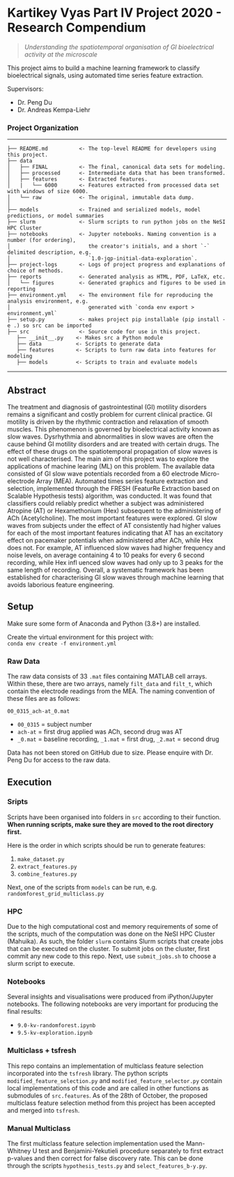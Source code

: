 Kartikey Vyas Part IV Project 2020 - Research Compendium
========================================================

>*Understanding the spatiotemporal organisation of GI bioelectrical activity at the microscale*

This project aims to build a machine learning framework to classify bioelectrical signals, using automated time series feature extraction.

Supervisors:
- Dr. Peng Du
- Dr. Andreas Kempa-Liehr

### Project Organization
------------
    ├── README.md          <- The top-level README for developers using this project.
    ├── data
    │   ├── FINAL          <- The final, canonical data sets for modeling.
    │   ├── processed      <- Intermediate data that has been transformed.
    │   ├── features       <- Extracted features.
    │   |   └── 6000       <- Features extracted from processed data set with windows of size 6000.
    │   └── raw            <- The original, immutable data dump.
    │
    ├── models             <- Trained and serialized models, model predictions, or model summaries
    ├── slurm              <- Slurm scripts to run python jobs on the NeSI HPC Cluster
    ├── notebooks          <- Jupyter notebooks. Naming convention is a number (for ordering),
    │                         the creator's initials, and a short `-` delimited description, e.g.
    │                         `1.0-jqp-initial-data-exploration`.
    ├── project-logs       <- Logs of project progress and explanations of choice of methods.
    ├── reports            <- Generated analysis as HTML, PDF, LaTeX, etc.
    │   └── figures        <- Generated graphics and figures to be used in reporting
    ├── environment.yml    <- The environment file for reproducing the analysis environment, e.g.
    │                         generated with `conda env export > environment.yml`
    ├── setup.py           <- makes project pip installable (pip install -e .) so src can be imported
    ├── src                <- Source code for use in this project.
       ├── __init__.py    <- Makes src a Python module
       ├── data           <- Scripts to generate data
       ├── features       <- Scripts to turn raw data into features for modeling  
       ├── models         <- Scripts to train and evaluate models


--------
## Abstract
The treatment and diagnosis of gastrointestinal (GI) motility disorders remains a significant and costly problem for current clinical practice. GI motility is driven by the rhythmic
contraction and relaxation of smooth muscles. This phenomenon is governed by bioelectrical
activity known as slow waves. Dysrhythmia and abnormalities in slow waves are
often the cause behind GI motility disorders and are treated with certain drugs. The effect
of these drugs on the spatiotemporal propagation of slow waves is not well characterised.
The main aim of this project was to explore the applications of machine learing (ML)
on this problem. The available data consisted of GI slow wave potentials recorded from
a 60 electrode Micro-electrode Array (MEA). Automated times series feature extraction
and selection, implemented through the FRESH (FeaturRe Extraction based on Scalable
Hypothesis tests) algorithm, was conducted. It was found that classifiers could reliably
predict whether a subject was administered Atropine (AT) or Hexamethonium (Hex) subsequent
to the administering of ACh (Acetylcholine). The most important features were
explored. GI slow waves from subjects under the effect of AT consistently had higher
values for each of the most important features indicating that AT has an excitatory effect
on pacemaker potentials when administered after ACh, while Hex does not. For example,
AT influenced slow waves had higher frequency and noise levels, on average containing
4 to 10 peaks for every 6 second recording, while Hex infl
uenced slow waves had only
up to 3 peaks for the same length of recording. Overall, a systematic framework has
been established for characterising GI slow waves through machine learning that avoids
laborious feature engineering.


## Setup
Make sure some form of Anaconda and Python (3.8+) are installed.

Create the virtual environment for this project with:  
`conda env create -f environment.yml`


### Raw Data
The raw data consists of 33 `.mat` files containing MATLAB cell arrays. Within these, there are two arrays, namely `filt_data` and `filt_t`, which contain the electrode readings from the MEA. The naming convention of these files are as follows:

`00_0315_ach-at_0.mat`
- `00_0315` = subject number
- `ach-at` = first drug applied was ACh, second drug was AT
- `_0.mat` = baseline recording, `_1.mat` = first drug, `_2.mat` = second drug

Data has not been stored on GitHub due to size. Please enquire with Dr. Peng Du for access to the raw data.

## Execution

### Sripts
Scripts have been organised into folders in `src` according to their function. **When running scripts, make sure they are moved to the root directory first.**

Here is the order in which scripts should be run to generate features:
1. `make_dataset.py`
2. `extract_features.py`
3. `combine_features.py`

Next, one of the scripts from `models` can be run, e.g. `randomforest_grid_multiclass.py`

### HPC
Due to the high computational cost and memory requirements of some of the scripts, much of the computation was done on the NeSI HPC Cluster (Mahuika). As such, the folder `slurm` contains Slurm scripts that create jobs that can be executed on the cluster. To submit jobs on the cluster, first commit any new code to this repo. Next, use `submit_jobs.sh` to choose a slurm script to execute.

### Notebooks
Several insights and visualisations were produced from iPython/Jupyter notebooks. The following notebooks are very important for producing the final results:
- `9.0-kv-randomforest.ipynb`
- `9.5-kv-exploration.ipynb`

### Multiclass + tsfresh
This repo contains an implementation of multiclass feature selection incorporated into the `tsfresh` library. The python scripts `modified_feature_selection.py` and `modified_feature_selector.py` contain local implementations of this code and are called in other functions as submodules of `src.features`. As of the 28th of October, the proposed multiclass feature selection method from this project has been accepted and merged into `tsfresh`.

### Manual Multiclass
The first multiclass feature selection implementation used the Mann-Whitney U test and Benjamini-Yekutieli procedure separately to first extract p-values and then correct for false discovery rate. This can be done through the scripts `hypothesis_tests.py` and `select_features_b-y.py`.
